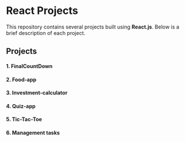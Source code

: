 # React Projects

This repository contains several projects built using **React.js**. Below is a brief description of each project.

## Projects

#### 1. **FinalCountDown**

#### 2. **Food-app**

#### 3. **Investment-calculator**

#### 4. **Quiz-app**

#### 5. **Tic-Tac-Toe**

#### 6. **Management tasks**
